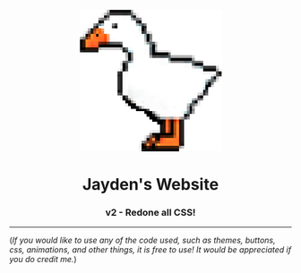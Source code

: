 <p align="center"><img src="https://raw.githubusercontent.com/JaydenGalea/Jayden-Website/main/data/images/duck.png" /></p>
<h1 align=center>Jayden's Website</h1>
<h3 align=center>v2 - Redone all CSS!</h3>
<hr>
<p>(<i>If you would like to use any of the code used, such as themes, buttons, css, animations, and other things, it is free to use! It would be appreciated if you do credit me.</i>)</p>
